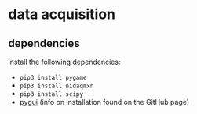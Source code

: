 # data acquisition

## dependencies
install the following dependencies:
- `pip3 install pygame`
- `pip3 install nidaqmxn`
- `pip3 install scipy`
- [pygui](https://github.com/kbruins/pygame_gui) (info on installation found on the GitHub page)

